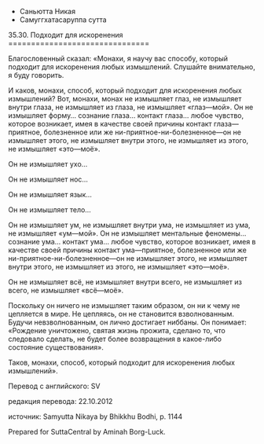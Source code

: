 









* Саньютта Никая
* Самуггхатасаруппа сутта


35\.30\. Подходит для искоренения
\=\=\=\=\=\=\=\=\=\=\=\=\=\=\=\=\=\=\=\=\=\=\=\=\=\=\=\=\=\=\=



Благословенный сказал: «Монахи, я научу вас способу, который подходит для искоренения любых измышлений\. Слушайте внимательно, я буду говорить\.


И каков, монахи, способ, который подходит для искоренения любых измышлений? Вот, монахи, монах не измышляет глаз, не измышляет внутри глаза, не измышляет из глаза, не измышляет «глаз—мой»\. Он не измышляет форму… сознание глаза… контакт глаза… любое чувство, которое возникает, имея в качестве своей причины контакт глаза—приятное, болезненное или же ни\-приятное\-ни\-болезненное—он не измышляет этого, не измышляет внутри этого, не измышляет из этого, не измышляет «это—моё»\.


Он не измышляет ухо…


Он не измышляет нос…


Он не измышляет язык…


Он не измышляет тело…


Он не измышляет ум, не измышляет внутри ума, не измышляет из ума, не измышляет «ум—мой»\. Он не измышляет ментальные феномены… сознание ума… контакт ума… любое чувство, которое возникает, имея в качестве своей причины контакт ума—приятное, болезненное или же ни\-приятное\-ни\-болезненное—он не измышляет этого, не измышляет внутри этого, не измышляет из этого, не измышляет «это—моё»\.


Он не измышляет всё, не измышляет внутри всего, не измышляет из всего, не измышляет «всё—моё»\.


Поскольку он ничего не измышляет таким образом, он ни к чему не цепляется в мире\. Не цепляясь, он не становится взволнованным\. Будучи невзволнованным, он лично достигает ниббаны\. Он понимает: «Рождение уничтожено, святая жизнь прожита, сделано то, что следовало сделать, не будет более возвращения в какое\-либо состояние существования»\.


Таков, монахи, способ, который подходит для искоренения любых измышлений»\.



Перевод с английского: SV


редакция перевода: 22\.10\.2012


источник: Samyutta Nikaya by Bhikkhu Bodhi, p\. 1144


Prepared for SuttaCentral by Aminah Borg\-Luck\.






